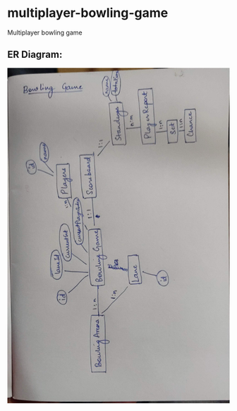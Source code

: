 # multiplayer-bowling-game
Multiplayer bowling game

## ER Diagram:
![ER Diagram](https://raw.githubusercontent.com/shubh1m/multiplayer-bowling-game/master/IMG_20191101_142130.jpg)
